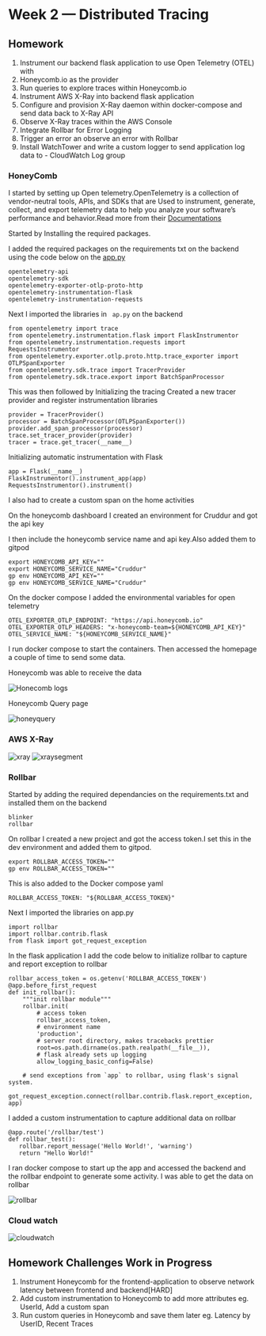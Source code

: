 # Week 2 — Distributed Tracing

## Homework
1. Instrument our backend flask application to use Open Telemetry (OTEL) with
2. Honeycomb.io as the provider
3. Run queries to explore traces within Honeycomb.io
4. Instrument AWS X-Ray into backend flask application
5. Configure and provision X-Ray daemon within docker-compose and send data back to X-Ray API
6. Observe X-Ray traces within the AWS Console
7. Integrate Rollbar for Error Logging
8. Trigger an error an observe an error with Rollbar
9. Install WatchTower and write a custom logger to send application log data to - CloudWatch Log group


### HoneyComb

I started by setting up Open telemetry.OpenTelemetry is a collection of vendor-neutral tools, APIs, and SDKs that are Used to instrument, generate, collect, and export telemetry data to help you analyze your software’s performance and behavior.Read more from their [Documentations](https://opentelemetry.io/docs/)

Started by Installing the required packages.

I added the required packages on the requirements txt on the backend using the code below on the [app.py](/backend-flask/app.py)
``` 
opentelemetry-api 
opentelemetry-sdk 
opentelemetry-exporter-otlp-proto-http 
opentelemetry-instrumentation-flask 
opentelemetry-instrumentation-requests
```

Next I imported the libraries in ``` ap.py``` on the backend
``` 
from opentelemetry import trace
from opentelemetry.instrumentation.flask import FlaskInstrumentor
from opentelemetry.instrumentation.requests import RequestsInstrumentor
from opentelemetry.exporter.otlp.proto.http.trace_exporter import OTLPSpanExporter
from opentelemetry.sdk.trace import TracerProvider
from opentelemetry.sdk.trace.export import BatchSpanProcessor
```
This was then followed by Initializing the tracing
Created a new tracer provider and register instrumentation libraries
  
  ``` 
 provider = TracerProvider()
processor = BatchSpanProcessor(OTLPSpanExporter())
provider.add_span_processor(processor)
trace.set_tracer_provider(provider)
tracer = trace.get_tracer(__name__)
```
  
Initializing automatic instrumentation with Flask
``` 
app = Flask(__name__)
FlaskInstrumentor().instrument_app(app)
RequestsInstrumentor().instrument()
```

I also had to create a custom span on the home activities

On the honeycomb dashboard I created an environment for Cruddur and got the api key

I then include the honeycomb service name and api key.Also added them to gitpod
``` 
export HONEYCOMB_API_KEY=""
export HONEYCOMB_SERVICE_NAME="Cruddur"
gp env HONEYCOMB_API_KEY=""
gp env HONEYCOMB_SERVICE_NAME="Cruddur"
```
On the docker compose I added the environmental variables for open telemetry

``` 
OTEL_EXPORTER_OTLP_ENDPOINT: "https://api.honeycomb.io"
OTEL_EXPORTER_OTLP_HEADERS: "x-honeycomb-team=${HONEYCOMB_API_KEY}"
OTEL_SERVICE_NAME: "${HONEYCOMB_SERVICE_NAME}"
```
I run docker compose to start the containers. Then accessed the homepage a couple of time to send some data.

Honeycomb was able to receive the data

![Honecomb logs](/journal/assets/week2/Honeycomb.jpg)

Honeycomb Query page

![honeyquery](/journal/assets/week2/honeycomb%20query.jpg)

### AWS X-Ray

![xray](/journal/assets/week2/xray%202.jpg)
![xraysegment](/journal/assets/week2/xray%20segments.jpg)

### Rollbar
Started by adding the required dependancies on the requirements.txt and installed them on the backend

```
blinker
rollbar
```

On rollbar I created a new project and got the access token.I set this in the dev environment and added them to gitpod.
```
export ROLLBAR_ACCESS_TOKEN=""
gp env ROLLBAR_ACCESS_TOKEN=""
```

This is also added to the Docker compose yaml

```
ROLLBAR_ACCESS_TOKEN: "${ROLLBAR_ACCESS_TOKEN}"
```

Next I imported the libraries on app.py

``` 
import rollbar
import rollbar.contrib.flask
from flask import got_request_exception
```

In the flask application I add the code below to initialize rollbar to capture and report exception to rollbar
``` 
rollbar_access_token = os.getenv('ROLLBAR_ACCESS_TOKEN')
@app.before_first_request
def init_rollbar():
    """init rollbar module"""
    rollbar.init(
        # access token
        rollbar_access_token,
        # environment name
        'production',
        # server root directory, makes tracebacks prettier
        root=os.path.dirname(os.path.realpath(__file__)),
        # flask already sets up logging
        allow_logging_basic_config=False)

    # send exceptions from `app` to rollbar, using flask's signal system.
    got_request_exception.connect(rollbar.contrib.flask.report_exception, app)
```

I added a custom instrumentation to capture additional data on rollbar
 ```
@app.route('/rollbar/test')
def rollbar_test():
    rollbar.report_message('Hello World!', 'warning')
    return "Hello World!"
```   
I ran docker compose to start up the app and accessed the backend and the rollbar endpoint to generate some activity.
I was able to get the data on rollbar

![rollbar](/journal/assets/week2/Rollbar%20Error.jpg)

### Cloud watch

![cloudwatch](/journal/assets/week2/cloudwatch.jpg)

## Homework Challenges Work in Progress
1. Instrument Honeycomb for the frontend-application to observe network latency between frontend and backend[HARD]
2. Add custom instrumentation to Honeycomb to add more attributes eg. UserId, Add a custom span
3. Run custom queries in Honeycomb and save them later eg. Latency by UserID, Recent Traces
